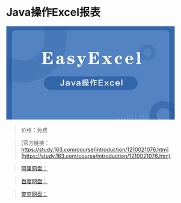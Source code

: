 # Java操作Excel报表

![img](../../../assets/study163/free/a51ced6621d54b9c9e5fb02886d72189.png)

> 价格：免费

> [官方链接：https://study.163.com/course/introduction/1210021076.htm](https://study.163.com/course/introduction/1210021076.htm)

> [阿里网盘：]()

> [百度网盘：]()

> [夸克网盘：]()
